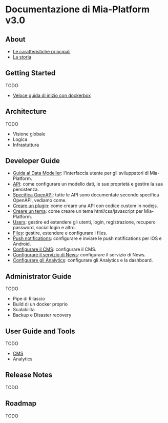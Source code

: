 # Documentazione di Mia-Platform v3.0

## About
- [Le caratteristiche principali](about/index.md)
- [La storia ](about/index.md)

## Getting Started
TODO
- [Veloce guida di inizio con dockerbox](getting_started/index.md)


## Architecture
TODO
- Visione globale
- Logica
- Infrastuttura

## Developer Guide
- [Guida al Data Modeller](developer_guide/data_modeller.md): l'interfaccia utente per gli sviluppatori di Mia-Platform.
- [API](developer_guide/api.md): come configurare un modello dati, le sue proprietà e gestire la sua persistenza.
- [Specifica OpenAPI](developer_guide/openapi.md): tutte le API sono documentate secondo specifica OpenAPI, vediamo come.
- [Creare un plugin](developer_guide/plugin.md): come creare una API con codice custom in nodejs.
- [Creare un tema](developer_guide/theme.md): come creare un tema html/css/javascript per Mia-Platform.
- [Users](developer_guide/users.md): gestire ed estendere gli utenti, login, registrazione, recupero password, social login e altro.
- [Files](developer_guide/files.md): gestire, estendere e configurare i files. 
- [Push notifications](developer_guide/push_notifications.md): configurare e inviare le push notifications per iOS e Android.
- [Configurare il CMS](developer_guide/conf_cms.md): configurare il CMS.
- [Configurare il servizio di News](developer_guide/conf_news.md): configurare il servizio di News.
- [Configurare gli Analytics](developer_guide/conf_analytics.md): configurare gli Analytics e la dashboard.

## Administrator Guide
TODO
- Pipe di Rilascio
- Build di un docker proprio
- Scalabilita
- Backup e Disaster recovery

## User Guide and Tools
TODO
- [CMS](user_guide_and_tools/cms/index.md)
- Analytics

## Release Notes
TODO

## Roadmap
TODO
